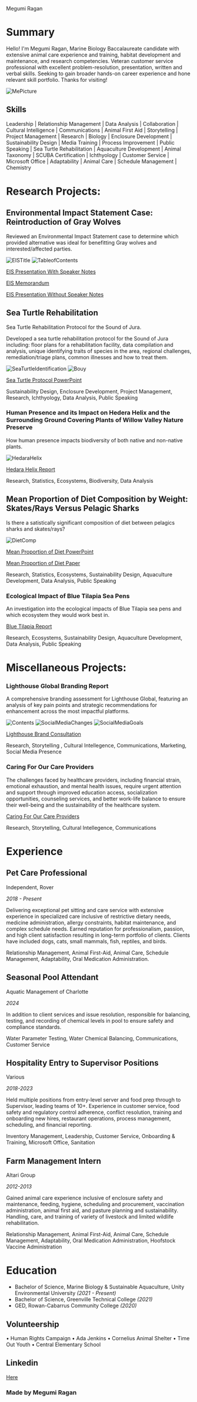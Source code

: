 Megumi Ragan
# Summary
Hello! I'm Megumi Ragan, Marine Biology Baccalaureate candidate with extensive animal care experience and training, habitat development and maintenance, and research competencies.
Veteran customer service professional with excellent problem-resolution, presentation, written and verbal skills. Seeking to gain broader hands-on career experience and hone relevant skill portfolio.
Thanks for visiting!

![MePicture](media/mepicturesmall)
 
## Skills
Leadership | Relationship Management | Data Analysis | Collaboration | Cultural Intelligence | Communications | Animal First Aid | Storytelling | Project Management | Research | Biology | Enclosure Development | Sustainability Design | Media Training | Process Improvement | Public Speaking | Sea Turtle Rehabilitation | Aquaculture Development | Animal Taxonomy | SCUBA Certification | Ichthyology | Customer Service | Microsoft Office | Adaptability | Animal Care | Schedule Management | Chemistry
 
# Research Projects:

## Environmental Impact Statement Case: Reintroduction of Gray Wolves

Reviewed an Environmental Impact Statement case to determine which provided alternative was ideal for benefitting Gray wolves and interested/affected parties.

![EISTitle](ColoradoEISpng.png)
![TableofContents](tableofcontents.png)

[EIS Presentation With Speaker Notes](https://drive.google.com/file/d/1M8m_Z9FfpYO77agtiou68l3v_Oa9tKle/view?usp=drive_link)

[EIS Memorandum](https://drive.google.com/file/d/1ZfZONIREQalIZIBuyIzitAM2ehEx2dQn/view?usp=drive_link)

[EIS Presentation Without Speaker Notes](https://drive.google.com/file/d/13HzbONyR5yg-CFY_1j8Ap_EuxRY_se7q/view?usp=drive_link)

## Sea Turtle Rehabilitation 

Sea Turtle Rehabilitation Protocol for the Sound of Jura.

Developed a sea turtle rehabilitation protocol for the Sound of Jura including: floor plans for a rehabilitation facility, data compilation and analysis, unique identifying traits of species in the area, regional challenges, remediation/triage plans, common illnesses and how to treat them.

![SeaTurtleIdentification](media/seaturtle.png)
![Bouy](media/buoy.png)

[Sea Turtle Protocol PowerPoint](https://drive.google.com/file/d/14gyb1K8SXjRLoACUXlXIzieIRvf2WWi6/view?usp=sharing)

Sustainability Design, Enclosure Development, Project Management, Research, Ichthyology, Data Analysis, Public Speaking
 
 
### Human Presence and its Impact on Hedera Helix and the Surrounding Ground Covering Plants of Willow Valley Nature Preserve

How human presence impacts biodiversity of both native and non-native plants.

![HedaraHelix](media/HedaraHelix.png)

[Hedara Helix Report](https://drive.google.com/file/d/1gyl0Iw1uQ_75L--vDyXZOvPtnAyZElaW/view?usp=sharing)

Research, Statistics, Ecosystems, Biodiversity, Data Analysis
      
 
## Mean Proportion of Diet Composition by Weight: Skates/Rays Versus Pelagic Sharks
  
Is there a satistically significant composition of diet between pelagics sharks and skates/rays?

![DietComp](media/dietcomposition.png)

[Mean Proportion of Diet PowerPoint](https://drive.google.com/file/d/1gRzSCK2oMy_IYYl3VfRlDAXe16ux05P3/view?usp=sharing)

[Mean Proportion of Diet Paper](https://drive.google.com/file/d/1X-g1nSrvupkuW9GqH7NT9Q7m9MEU5XsN/view?usp=sharing)

 Research, Statistics, Ecosystems, Sustainability Design, Aquaculture Development, Data Analysis, Public Speaking
 
### Ecological Impact of Blue Tilapia Sea Pens

 An investigation into the ecological impacts of Blue Tilapia sea pens and which ecosystem they would work best in.

[Blue Tilapia Report](https://drive.google.com/file/d/10G-SQNoskhBuubxuW9sGbFDcoWbdmcW9/view?usp=sharing)
  
 Research, Ecosystems, Sustainability Design, Aquaculture Development, Data Analysis, Public Speaking
      
#  Miscellaneous Projects: 
    

### Lighthouse Global Branding Report

A comprehensive branding assessment for Lighthouse Global, featuring an analysis of key pain points and strategic recommendations for enhancement across the most impactful platforms.

![Contents](media/lighthouseglobalcontents.png)
![SocialMediaChanges](media/socialmediachanges.png)
![SocialMediaGoals](media/goalsQ22025.png)

[Lighthouse Brand Consultation](https://drive.google.com/file/d/1VrnqNdNtx2rDqzM3aM2OVaTMXOHsNn67/view?usp=sharing)

Research, Storytelling , Cultural Intellegence, Communications, Marketing, Social Media Presence
    

### Caring For Our Care Providers
 
 The challenges faced by healthcare providers, including financial strain, emotional exhaustion, and mental health issues, require urgent attention and support through improved education access, socialization opportunities, counseling services, and better work-life balance to ensure their well-being and the sustainability of the healthcare system.

[Caring For Our Care Providers](https://drive.google.com/file/d/1rz71n59G2k9SUBPZKs7jv1pvQcG8ddy-/view?usp=sharing)
 
Research, Storytelling, Cultural Intellegence, Communications
 
# Experience 
  
## Pet Care Professional

  Independent, Rover
  
  *2018 - Present*
  
Delivering exceptional pet sitting and care service with extensive experience in specialized care inclusive of restrictive dietary needs, 
medicine administration, allergy constraints, habitat maintenance, and complex schedule needs. Earned reputation for professionalism, passion, and 
high client satisfaction resulting in long-term portfolio of clients. Clients have included dogs, cats, small mammals, fish, reptiles, and birds.

Relationship Management, Animal First-Aid, Animal Care, Schedule Management, Adaptability, Oral Medication Administration.
  
## Seasonal Pool Attendant

Aquatic Management of Charlotte

*2024*

In addition to client services and issue resolution, responsible for balancing, testing, 
and recording of chemical levels in pool to ensure safety and compliance standards.

Water Parameter Testing, Water Chemical Balancing, Communications, Customer Service

## Hospitality Entry to Supervisor Positions
 
 Various

 *2018-2023*

Held multiple positions from entry-level server and food prep through to Supervisor, leading teams of 10+.
Experience in customer service, food safety and regulatory control adherence, conflict resolution,
training and onboarding new hires, restaurant operations, process management, scheduling, and financial reporting.

Inventory Management, Leadership, Customer Service, Onboarding & Training, Microsoft Office, Sanitation

## Farm Management Intern

Altari Group

*2012-2013*

Gained animal care experience inclusive of enclosure safety and maintenance, feeding, hygiene, scheduling and procurement,
vaccination administration, animal first aid, and pasture planning and sustainability. Handling, care, and training of variety of livestock and limited wildlife rehabilitation.

Relationship Management, Animal First-Aid, Animal Care, Schedule Management, Adaptability, Oral Medication Administration, Hoofstock Vaccine Administration

# Education
- Bachelor of Science, Marine Biology & Sustainable Aquaculture, Unity Environmental University *(2021 - Present)*
- Bachelor of Science, Greenville Technical College *(2021)*
- GED, Rowan-Cabarrus Community College *(2020)*

## Volunteership
•	Human Rights Campaign
•	Ada Jenkins
•	Cornelius Animal Shelter
•	Time Out Youth
•	Central Elementary School


## Linkedin
[Here](https://www.linkedin.com/in/megumi-ragan-a67036308/)


### Made by Megumi Ragan
  
